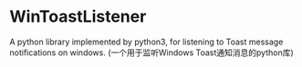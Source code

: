 # WinToastListener
A python library implemented by python3, for listening to Toast message notifications on windows. (一个用于监听Windows Toast通知消息的python库)
